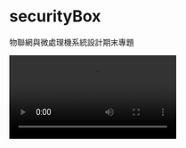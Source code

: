 # securityBox
物聯網與微處理機系統設計期末專題


<video src="https://youtu.be/m09tuQxB8_s" controls>
  Your browser does not support the video tag.
</video>
